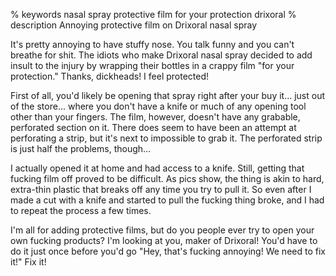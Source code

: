 % keywords nasal spray protective film for your protection drixoral
% description Annoying protective film on Drixoral nasal spray

It's pretty annoying to have stuffy nose. You talk funny and you can't
breathe for shit. The idiots who make Drixoral nasal spray decided to
add insult to the injury by wrapping their bottles in a crappy film
"for your protection." Thanks, dickheads! I feel protected!

First of all, you'd likely be opening that spray right after your buy
it... just out of the store... where you don't have a knife or much
of any opening tool other than your fingers. The film, however, doesn't
have any grabable, perforated section on it. There does seem to have been
an attempt at perforating a strip, but it's next to impossible to grab
it. The perforated strip is just half the problems, though...

I actually opened it at home and had access to a knife. Still, getting
that fucking film off proved to be difficult. As pics show, the thing
is akin to hard, extra-thin plastic that breaks off any time you try
to pull it. So even after I made a cut with a knife and started to pull
the fucking thing broke, and I had to repeat the process a few times.

I'm all for adding protective films, but do you people ever try to
open your own fucking products? I'm looking at you, maker of Drixoral!
You'd have to do it just once before you'd go "Hey, that's
fucking annoying! We need to fix it!" Fix it!

<img alt="" src="/content-pics/blog/2015-03-28-Protective-Film-On-Nasal-Spray.jpg" class="content_pic center">
